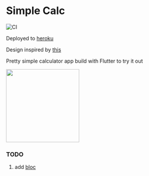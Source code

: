 # Simple Calc

![CI](https://github.com/sashashakun/simple-calc/workflows/CI/badge.svg?branch=master)

Deployed to [heroku](https://simple-calc-web.herokuapp.com)

Design inspired by [this](https://dribbble.com/shots/8511065--dailyui-004-Calculator)

Pretty simple calculator app build with Flutter to try it out

<img src="https://user-images.githubusercontent.com/5776864/107154257-ff9bd600-6982-11eb-9dfe-fd323d2b5e01.png" width=200>

### TODO
1. add [bloc](bloclibrary.dev)


